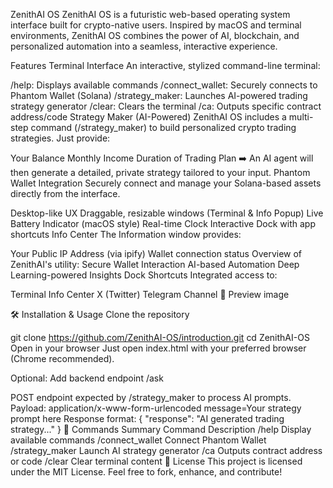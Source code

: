 ZenithAI OS
ZenithAI OS is a futuristic web-based operating system interface built for crypto-native users. Inspired by macOS and terminal environments, ZenithAI OS combines the power of AI, blockchain, and personalized automation into a seamless, interactive experience.

Features
Terminal Interface
An interactive, stylized command-line terminal:

/help: Displays available commands
/connect_wallet: Securely connects to Phantom Wallet (Solana)
/strategy_maker: Launches AI-powered trading strategy generator
/clear: Clears the terminal
/ca: Outputs specific contract address/code
Strategy Maker (AI-Powered)
ZenithAI OS includes a multi-step command (/strategy_maker) to build personalized crypto trading strategies. Just provide:

Your Balance
Monthly Income
Duration of Trading Plan
➡️ An AI agent will then generate a detailed, private strategy tailored to your input.
Phantom Wallet Integration
Securely connect and manage your Solana-based assets directly from the interface.

Desktop-like UX
Draggable, resizable windows (Terminal & Info Popup)
Live Battery Indicator (macOS style)
Real-time Clock
Interactive Dock with app shortcuts
Info Center
The Information window provides:

Your Public IP Address (via ipify)
Wallet connection status
Overview of ZenithAI's utility:
Secure Wallet Interaction
AI-based Automation
Deep Learning-powered Insights
Dock Shortcuts
Integrated access to:

Terminal
Info Center
X (Twitter)
Telegram Channel
📸 Preview
image

🛠 Installation & Usage
Clone the repository

git clone https://github.com/ZenithAI-OS/introduction.git
cd ZenithAI-OS
Open in your browser Just open index.html with your preferred browser (Chrome recommended).

Optional: Add backend endpoint /ask

POST endpoint expected by /strategy_maker to process AI prompts.
Payload: application/x-www-form-urlencoded
message=Your strategy prompt here
Response format:
{
  "response": "AI generated trading strategy..."
}
🧪 Commands Summary
Command	Description
/help	Display available commands
/connect_wallet	Connect Phantom Wallet
/strategy_maker	Launch AI strategy generator
/ca	Outputs contract address or code
/clear	Clear terminal content
📜 License
This project is licensed under the MIT License.
Feel free to fork, enhance, and contribute!

